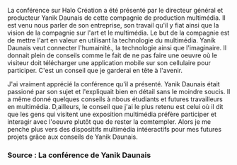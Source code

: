 La conférence sur Halo Création a été présenté par le directeur général et producteur Yanik Daunais de cette compagnie de production multimédia. Il est venu nous parler de son entreprise, son travail qu'il y fiat ainsi que la vision de la compagnie sur l'art et le multimédia. 
Le but de la compagnie est de mettre l'art en valeur en utilisant la technologie du multimédia. Yanik Daunais veut connecter l'humainité., la technologie ainsi que l'imaginaire. Il donnait plein de conseils comme le fait de ne pas faire une oeuvre où le visiteur doit télécharger une application mobile sur son cellulaire pour participer. C'est un conseil que je garderai en tête à l'avenir.

J'ai vraiment apprécié la conférence qu'il a présenté. Yanik Daunais était passioné par son sujet et l'expliquait bien en détail sans le moindre soucis. Il a même donné quelques conseils à nbous étudiants et futures travailleurs en multimédia. D,ailleurs, le conseil que j'ai le plus retenu est celui où il dit que les gens qui visitent une exposition multimédia préfère participer et interagir avec l'oeuvre plutôt que de rester la comtempler. Alors je me penche plus vers des dispositifs multimédia intéeractifs pour mes futures projets grâce aux conseils de Yanik Daunais.  


### Source : La conférence de Yanik Daunais
